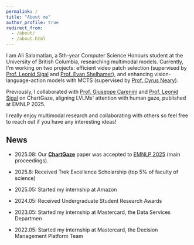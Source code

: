 ```yaml
---
permalink: /
title: "About me"
author_profile: true
redirect_from: 
  - /about/
  - /about.html
---
```


I am Ali Salamatian, a 5th-year Computer Science Honours student at the University of British Columbia, researching multimodal models. Currently, I'm working on two projects: efficient video patch selection (supervised by [Prof. Leonid Sigal](https://www.cs.ubc.ca/~lsigal/) and [Prof. Evan Shelhamer](https://imaginarynumber.net/)), and enhancing vision-language-action models with MCTS (supervised by [Prof. Cyrus Neary](https://www.cyrusneary.com/)).

Previously, I collaborated with [Prof. Giuseppe Carenini](https://www.cs.ubc.ca/~carenini) and [Prof. Leonid Sigal](https://www.cs.ubc.ca/~lsigal/) on ChartGaze, aligning LVLMs' attention with human gaze, published at EMNLP 2025.

I really enjoy multimodal research and collaborating with others so feel free to reach out if you have any interesting ideas!


## News
- 2025.08: Our [**ChartGaze**](https://www.arxiv.org/pdf/2509.13282) paper was accepted to [EMNLP 2025](https://2025.emnlp.org/) (main proceedings).

- 2025.8: Received Trek Excellence Scholarship (top 5% of faculty of science)

- 2025.05: Started my internship at Amazon 

- 2024.05: Received Undergraduate Student Research Awards

- 2023.05: Started my internship at Mastercard, the Data Services Departmen

- 2022.05: Started my internship at Mastercard, the Decision Management Platform Team
